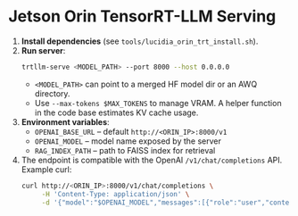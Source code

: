 # Jetson Orin TensorRT-LLM Serving

1. **Install dependencies** (see `tools/lucidia_orin_trt_install.sh`).
2. **Run server**:
   ```bash
   trtllm-serve <MODEL_PATH> --port 8000 --host 0.0.0.0
   ```
   - `<MODEL_PATH>` can point to a merged HF model dir or an AWQ directory.
   - Use `--max-tokens $MAX_TOKENS` to manage VRAM. A helper function in the
     code base estimates KV cache usage.
3. **Environment variables**:
   - `OPENAI_BASE_URL` – default `http://<ORIN_IP>:8000/v1`
   - `OPENAI_MODEL` – model name exposed by the server
   - `RAG_INDEX_PATH` – path to FAISS index for retrieval
4. The endpoint is compatible with the OpenAI `/v1/chat/completions` API.
   Example curl:
   ```bash
   curl http://<ORIN_IP>:8000/v1/chat/completions \
        -H 'Content-Type: application/json' \
        -d '{"model":"$OPENAI_MODEL","messages":[{"role":"user","content":"hi"}]}'
   ```

